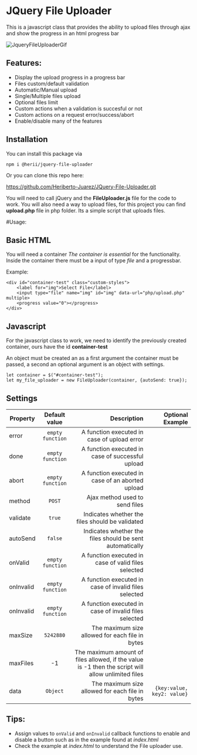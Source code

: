 # JQuery File Uploader

This is a javascript class that provides the ability to upload files through ajax and show the progress in an html progress bar

![JqueryFileUploaderGif](https://user-images.githubusercontent.com/20604217/60099872-278ee500-971e-11e9-9dab-d8bcc430118a.gif)



## Features:

* Display the upload progress in a progress bar
* Files custom/default validation
* Automatic/Manual upload
* Single/Multiple files upload
* Optional files limit
* Custom actions when a validation is succesful or not
* Custom actions on a request error/success/abort
* Enable/disable many of the features


## Installation

You can install this package via 

    npm i @herii/jquery-file-uploader  

Or you can clone this repo here:

https://github.com/Heriberto-Juarez/JQuery-File-Uploader.git

You will need to call jQuery and the **FileUploader.js** file for the code to work.
You will also need a way to upload files, for this project you can find 
**upload.php** file in php folder. Its a simple script that uploads files.

#Usage:

## Basic HTML

You will need a container *The container is essential* for the functionality. Inside the container
there must be a input of type *file* and a progressbar.

Example: 
````
<div id="container-test" class="custom-styles">
    <label for="img">Select File</label>
    <input type="file" name="img" id="img" data-url="php/upload.php" multiple>
    <progress value="0"></progress>
</div>
````

## Javascript

For the javascript class to work, we need to identify the previously
created container, ours have the id **container-test**

An object must be created an as a first argument the container must be passed, a second an optional argument is an object with settings.
````
let container = $("#container-test");
let my_file_uploader = new FileUploader(container, {autoSend: true});
````


## Settings
| Property      | Default value | Description          | Optional Example |
| ------------- |:-------------:  | -----:|---:|
| error         | `empty function`  | A function executed in case of upload error             |         |
| done          | `empty function`  | A function executed in case of successful upload        |         |
| abort         | `empty function`  | A function executed in case of an aborted upload        |         |
| method        | `POST`            | Ajax method used to send files                          |         |
| validate      | `true`            | Indicates whether the files should be validated         |         |
| autoSend      | `false`           | Indicates whether the files should be sent automatically|         |
| onValid       | `empty function`  | A function executed in case of valid files selected     |         |
| onInvalid     | `empty function`  | A function executed in case of invalid files selected   |         |
| onInvalid     | `empty function`  | A function executed in case of invalid files selected   |         |
| maxSize       | `5242880`         | The maximum size allowed for each file in bytes         |         |
| maxFiles      | -1                | The maximum amount of files allowed, if the value is -1 then the script will allow unlimited files         |         |
| data          | `Object`   | The maximum size allowed for each file in bytes         | `{key:value, key2: value}`        |


## Tips:

* Assign values to `onValid` and `onInvalid` callback functions to enable and disable a button such as in the example found at *index.html*
* Check the example at *index.html* to understand the File uploader use.